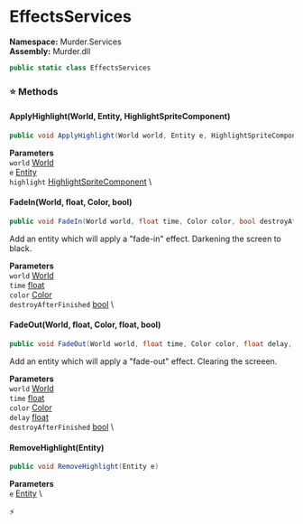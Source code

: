 # EffectsServices

**Namespace:** Murder.Services \
**Assembly:** Murder.dll

```csharp
public static class EffectsServices
```

### ⭐ Methods
#### ApplyHighlight(World, Entity, HighlightSpriteComponent)
```csharp
public void ApplyHighlight(World world, Entity e, HighlightSpriteComponent highlight)
```

**Parameters** \
`world` [World](../../Bang/World.html) \
`e` [Entity](../../Bang/Entities/Entity.html) \
`highlight` [HighlightSpriteComponent](../../Murder/Components/HighlightSpriteComponent.html) \

#### FadeIn(World, float, Color, bool)
```csharp
public void FadeIn(World world, float time, Color color, bool destroyAfterFinished)
```

Add an entity which will apply a "fade-in" effect. Darkening the screen to black.

**Parameters** \
`world` [World](../../Bang/World.html) \
`time` [float](https://learn.microsoft.com/en-us/dotnet/api/System.Single?view=net-7.0) \
`color` [Color](../../Murder/Core/Graphics/Color.html) \
`destroyAfterFinished` [bool](https://learn.microsoft.com/en-us/dotnet/api/System.Boolean?view=net-7.0) \

#### FadeOut(World, float, Color, float, bool)
```csharp
public void FadeOut(World world, float time, Color color, float delay, bool destroyAfterFinished)
```

Add an entity which will apply a "fade-out" effect. Clearing the screeen.

**Parameters** \
`world` [World](../../Bang/World.html) \
`time` [float](https://learn.microsoft.com/en-us/dotnet/api/System.Single?view=net-7.0) \
`color` [Color](../../Murder/Core/Graphics/Color.html) \
`delay` [float](https://learn.microsoft.com/en-us/dotnet/api/System.Single?view=net-7.0) \
`destroyAfterFinished` [bool](https://learn.microsoft.com/en-us/dotnet/api/System.Boolean?view=net-7.0) \

#### RemoveHighlight(Entity)
```csharp
public void RemoveHighlight(Entity e)
```

**Parameters** \
`e` [Entity](../../Bang/Entities/Entity.html) \



⚡